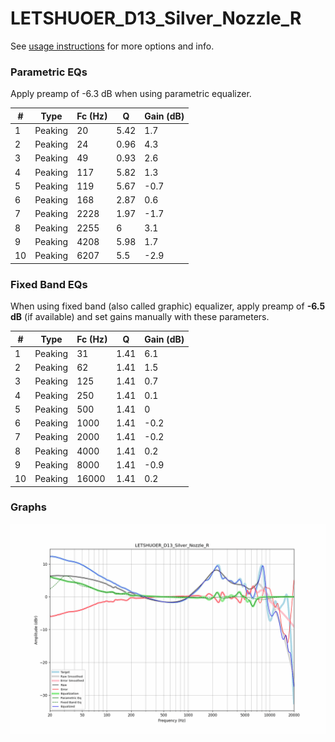 # LETSHUOER_D13_Silver_Nozzle_R
See [usage instructions](https://github.com/jaakkopasanen/AutoEq#usage) for more options and info.

### Parametric EQs
Apply preamp of -6.3 dB when using parametric equalizer.

|   # | Type    |   Fc (Hz) |    Q |   Gain (dB) |
|-----|---------|-----------|------|-------------|
|   1 | Peaking |        20 | 5.42 |         1.7 |
|   2 | Peaking |        24 | 0.96 |         4.3 |
|   3 | Peaking |        49 | 0.93 |         2.6 |
|   4 | Peaking |       117 | 5.82 |         1.3 |
|   5 | Peaking |       119 | 5.67 |        -0.7 |
|   6 | Peaking |       168 | 2.87 |         0.6 |
|   7 | Peaking |      2228 | 1.97 |        -1.7 |
|   8 | Peaking |      2255 | 6    |         3.1 |
|   9 | Peaking |      4208 | 5.98 |         1.7 |
|  10 | Peaking |      6207 | 5.5  |        -2.9 |

### Fixed Band EQs
When using fixed band (also called graphic) equalizer, apply preamp of **-6.5 dB** (if available) and set gains manually with these parameters.

|   # | Type    |   Fc (Hz) |    Q |   Gain (dB) |
|-----|---------|-----------|------|-------------|
|   1 | Peaking |        31 | 1.41 |         6.1 |
|   2 | Peaking |        62 | 1.41 |         1.5 |
|   3 | Peaking |       125 | 1.41 |         0.7 |
|   4 | Peaking |       250 | 1.41 |         0.1 |
|   5 | Peaking |       500 | 1.41 |         0   |
|   6 | Peaking |      1000 | 1.41 |        -0.2 |
|   7 | Peaking |      2000 | 1.41 |        -0.2 |
|   8 | Peaking |      4000 | 1.41 |         0.2 |
|   9 | Peaking |      8000 | 1.41 |        -0.9 |
|  10 | Peaking |     16000 | 1.41 |         0.2 |

### Graphs
![](./LETSHUOER_D13_Silver_Nozzle_R.png)
